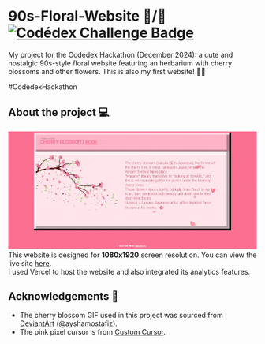 # 90s-Floral-Website 🌸/🌹 [![Codédex Challenge Badge](https://img.shields.io/badge/Codédex%20Hackathon-December%202024-FB6F92)](https://www.codedex.org/challenges/december-2024-hackathon) 
My project for the Codédex Hackathon (December 2024): a cute and nostalgic 90s-style floral website featuring an herbarium with cherry blossoms and other flowers. This is also my first website! 🌸✨  

#CodedexHackathon

## About the project 💻  
![Preview](assets/images/preview.gif)
This website is designed for **1080x1920** screen resolution. You can view the live site [here](https://90s-floral-website.vercel.app/).  
I used Vercel to host the website and also integrated its analytics features.  

## Acknowledgements 🙏  
- The cherry blossom GIF used in this project was sourced from [DeviantArt](https://www.deviantart.com/ayshamostafiz/art/Cherry-Blossom-GIF-587203731) (@ayshamostafiz).  
- The pink pixel cursor is from [Custom Cursor](https://custom-cursor.com/fr/collection/color-pixels/baby-pink-pixel).  
